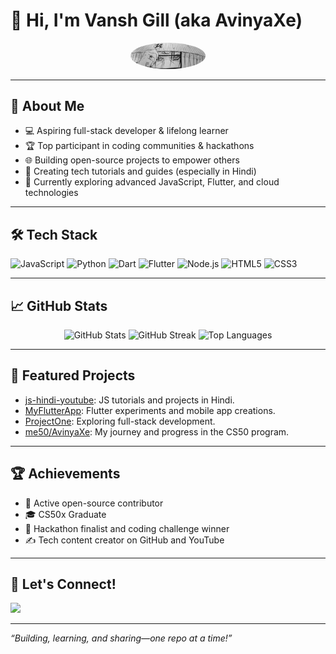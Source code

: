 # 👋 Hi, I'm Vansh Gill (aka AvinyaXe)

<p align="center">
  <img src="https://github.com/AvinyaXe/AvinyaXe/blob/main/Itachi%20Uchiha%20Wallpapers%20Manga.jpg?raw=true" width="120" alt="My GitHub Avatar" style="border-radius:50%;">
</p>

---

## 🚀 About Me

- 💻 Aspiring full-stack developer & lifelong learner
- 🏆 Top participant in coding communities & hackathons
- 🌐 Building open-source projects to empower others
- 🎤 Creating tech tutorials and guides (especially in Hindi)
- 🌱 Currently exploring advanced JavaScript, Flutter, and cloud technologies

---

## 🛠️ Tech Stack

![JavaScript](https://img.shields.io/badge/-JavaScript-black?style=flat-square&logo=javascript)
![Python](https://img.shields.io/badge/-Python-black?style=flat-square&logo=python)
![Dart](https://img.shields.io/badge/-Dart-black?style=flat-square&logo=dart)
![Flutter](https://img.shields.io/badge/-Flutter-black?style=flat-square&logo=flutter)
![Node.js](https://img.shields.io/badge/-Node.js-black?style=flat-square&logo=node.js)
![HTML5](https://img.shields.io/badge/-HTML5-black?style=flat-square&logo=html5)
![CSS3](https://img.shields.io/badge/-CSS3-black?style=flat-square&logo=css3)

---

## 📈 GitHub Stats

<p align="center">
  <img src="https://github-readme-stats.vercel.app/api?username=AvinyaXe&show_icons=true&theme=radical" alt="GitHub Stats"/>
  <img src="https://github-readme-streak-stats.herokuapp.com/?user=AvinyaXe&theme=radical" alt="GitHub Streak"/>
  <img src="https://github-readme-stats.vercel.app/api/top-langs/?username=AvinyaXe&layout=compact&theme=radical" alt="Top Languages"/>
</p>

---

## 📌 Featured Projects

- [js-hindi-youtube](https://github.com/AvinyaXe/js-hindi-youtube): JS tutorials and projects in Hindi.
- [MyFlutterApp](https://github.com/AvinyaXe/MyFlutterApp): Flutter experiments and mobile app creations.
- [ProjectOne](https://github.com/AvinyaXe/ProjectOne): Exploring full-stack development.
- [me50/AvinyaXe](https://github.com/me50/AvinyaXe): My journey and progress in the CS50 program.

---

## 🏆 Achievements

- 🌟 Active open-source contributor
- 🎓 CS50x Graduate
- 🥇 Hackathon finalist and coding challenge winner
- ✍️ Tech content creator on GitHub and YouTube

---

## 🤝 Let's Connect!

<p align="left">
  <a href="https://github.com/AvinyaXe"><img src="https://img.shields.io/badge/GitHub-100000?style=flat-square&logo=github&logoColor=white"/></a>
  <!-- Add more socials if available -->
</p>

---

_“Building, learning, and sharing—one repo at a time!”_